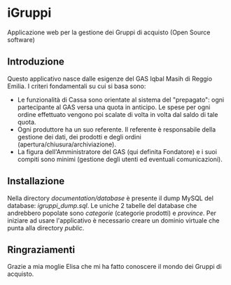 iGruppi
=======

Applicazione web per la gestione dei Gruppi di acquisto (Open Source software)


Introduzione
------------
Questo applicativo nasce dalle esigenze del GAS Iqbal Masih di Reggio Emilia.
I criteri fondamentali su cui si basa sono:

 - Le funzionalità di Cassa sono orientate al sistema del "prepagato": ogni partecipante al GAS versa una quota in anticipo. Le spese per ogni ordine effettuato vengono poi scalate di volta in volta dal saldo di tale quota.
 - Ogni produttore ha un suo referente. Il referente è responsabile della gestione dei dati, dei prodotti e degli ordini (apertura/chiusura/archiviazione).
 - La figura dell'Amministratore del GAS (qui definita Fondatore) e i suoi compiti sono minimi (gestione degli utenti ed eventuali comunicazioni).


Installazione
-------------
Nella directory _documentation/database_ è presente il dump MySQL del database: *igruppi_dump.sql*.
Le uniche 2 tabelle del database che andrebbero popolate sono _categorie_ (categorie prodotti) e _province_.
Per iniziare ad usare l'applicativo è necessario creare un dominio virtuale che punta alla directory *public*.


Ringraziamenti
--------------
Grazie a mia moglie Elisa che mi ha fatto conoscere il mondo dei Gruppi di acquisto.

 
